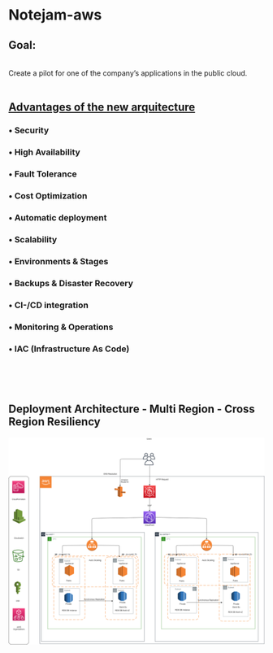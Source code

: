 # Notejam-aws




## Goal:
<br />
Create a pilot for one of the company’s applications in the public cloud.
<br />
<br />


## <ins>Advantages of the new arquitecture</ins>

### • Security  
### • High Availability    
### • Fault Tolerance    
### • Cost Optimization    
### • Automatic deployment  
### • Scalability
### • Environments & Stages
### • Backups & Disaster Recovery
### • CI-/CD integration
### • Monitoring & Operations
### • IAC (Infrastructure As Code)


<br /> 
<br /> 
<br /> 
  
  
  
  
##                 Deployment Architecture - Multi Region - Cross Region Resiliency

![alt text](https://github.com/Antonio-Redondo/notejam-aws/blob/main/img/notejam-architecture-diagram.png)